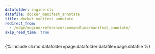 ```yaml
---
datafolder: engine-cli
datafile: docker_manifest_annotate
title: docker manifest annotate
redirect_from:
  - /edge/engine/reference/commandline/manifest_annotate/
skip_read_time: true
---
```

<!--
This page is automatically generated from Docker's source code. If you want to
suggest a change to the text that appears here, open a ticket or pull request
in the source repository on GitHub:

https://github.com/docker/cli
-->

{% include cli.md datafolder=page.datafolder datafile=page.datafile %}
